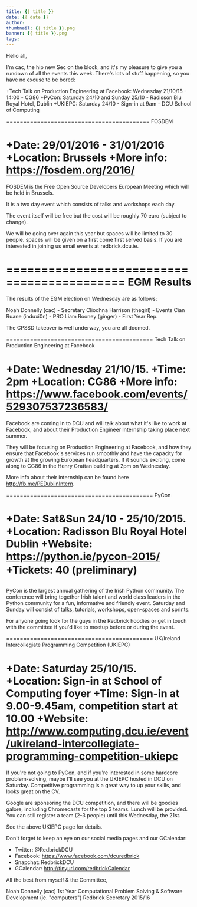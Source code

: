 ```yaml
---
title: {{ title }}
date: {{ date }}
author:
thumbnail: {{ title }}.png
banner: {{ title }}.png
tags:
---
```


Hello all,

I'm cac, the hip new Sec on the block, and it's my pleasure to give you a
rundown of all the events this week. There's lots of stuff happening, so
you have no excuse to be bored:

+Tech Talk on Production Engineering at Facebook: Wednesday 21/10/15 -
14:00 - CG86
+PyCon: Saturday 24/10 and Sunday 25/10 - Radisson Blu Royal Hotel, Dublin
+UKIEPC: Saturday 24/10 - Sign-in at 9am - DCU School of Computing

==========================================
FOSDEM

+Date: 29/01/2016 - 31/01/2016
+Location: Brussels
+More info: https://fosdem.org/2016/
==========================================

FOSDEM is the Free Open Source Developers European Meeting which will be
held in Brussels.

It is a two day event which consists of talks and workshops each day.

The event itself will be free but the cost will be roughly 70 euro
(subject to change).

We will be going over again this year but spaces will be limited to 30
people.
spaces will be given on a first come first served basis. If you are
interested in joining us email events at redbrick.dcu.ie.

===========================================
EGM Results
===========================================

The results of the EGM election on Wednesday are as follows:

Noah Donnelly (cac) - Secretary
Cliodhna Harrison (thegirl) - Events
Cian Ruane (induxi0n) - PRO
Liam Rooney (ginger) - First Year Rep.

The CPSSD takeover is well underway, you are all doomed.

===========================================
Tech Talk on Production Engineering at Facebook

+Date: Wednesday 21/10/15.
+Time: 2pm
+Location: CG86
+More info: https://www.facebook.com/events/529307537236583/
===========================================

Facebook are coming in to DCU and will talk about what it's like to work
at Facebook, and about their Production Engineer Internship taking place
next summer.

They will be focusing on Production Engineering at Facebook, and
how they ensure that Facebook's services run smoothly and have the
capacity for growth at the growing European headquarters. If it sounds
exciting, come along to CG86 in the Henry Grattan building at 2pm on
Wednesday.

More info about their internship can be found here
http://fb.me/PEDublinIntern.

===========================================
PyCon

+Date: Sat&Sun 24/10 - 25/10/2015.
+Location: Radisson Blu Royal Hotel Dublin
+Website: https://python.ie/pycon-2015/
+Tickets: 40 (preliminary)
===========================================

PyCon is the largest annual gathering of the Irish Python community.
The conference will bring together Irish talent and world class
leaders in the Python community for a fun, informative and friendly
event. Saturday and Sunday will consist of talks, tutorials,
workshops, open-spaces and sprints.

For anyone going look for the guys in the Redbrick hoodies or get in touch
with the committee if you'd like to meetup before or during the event.

===========================================
UK/Ireland Intercollegiate Programming Competition (UKIEPC)

+Date: Saturday 25/10/15.
+Location: Sign-in at School of Computing foyer
+Time: Sign-in at 9.00-9.45am, competition start at 10.00
+Website:
http://www.computing.dcu.ie/event/ukireland-intercollegiate-programming-competition-ukiepc
===========================================

If you're not going to PyCon, and if you're interested in some hardcore
problem-solving, maybe I'll see you at the UKIEPC hosted in DCU on
Saturday. Competitive programming is a great way to up your skills, and
looks great on the CV.

Google are sponsoring the DCU competition, and there will be goodies
galore, including Chromecasts for the top 3 teams. Lunch will be provided.
You can still register a team (2-3 people) until this Wednesday, the 21st.

See the above UKIEPC page for details.



Don't forget to keep an eye on our social media pages and our GCalendar:
   - Twitter:  @RedbrickDCU
   - Facebook: https://www.facebook.com/dcuredbrick
   - Snapchat: RedbrickDCU
   - GCalendar: http://tinyurl.com/redbrickCalendar



All the best from myself & the Committee,

Noah Donnelly (cac)
1st Year Computational Problem Solving & Software Development (ie.
"computers")
Redbrick Secretary 2015/16



